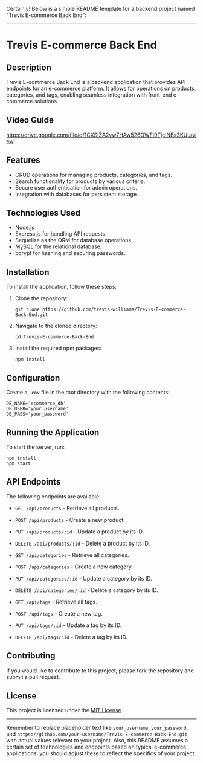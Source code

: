 Certainly! Below is a simple README template for a backend project named "Trevis E-commerce Back End":

---

# Trevis E-commerce Back End

## Description
Trevis E-commerce Back End is a backend application that provides API endpoints for an e-commerce platform. It allows for operations on products, categories, and tags, enabling seamless integration with front-end e-commerce solutions.

## Video Guide 
https://drive.google.com/file/d/1CXSIZA2vw7HAw526QWFi9TjelNBs3KUu/view

## Features
- CRUD operations for managing products, categories, and tags.
- Search functionality for products by various criteria.
- Secure user authentication for admin operations.
- Integration with databases for persistent storage.

## Technologies Used
- Node.js
- Express.js for handling API requests.
- Sequelize as the ORM for database operations.
- MySQL for the relational database.
- bcrypt for hashing and securing passwords.

## Installation
To install the application, follow these steps:

1. Clone the repository:
   ```
   git clone https://github.com/trevis-williams/Trevis-E-commerce-Back-End.git
   ```
2. Navigate to the cloned directory:
   ```
   cd Trevis-E-commerce-Back-End
   ```
3. Install the required npm packages:
   ```
   npm install
   ```

## Configuration
Create a `.env` file in the root directory with the following contents:
```
DB_NAME='ecommerce_db'
DB_USER='your_username'
DB_PASS='your_password'
```

## Running the Application
To start the server, run:
```
npm install
npm start
```

## API Endpoints
The following endpoints are available:

- `GET /api/products` - Retrieve all products.
- `POST /api/products` - Create a new product.
- `PUT /api/products/:id` - Update a product by its ID.
- `DELETE /api/products/:id` - Delete a product by its ID.

- `GET /api/categories` - Retrieve all categories.
- `POST /api/categories` - Create a new category.
- `PUT /api/categories/:id` - Update a category by its ID.
- `DELETE /api/categories/:id` - Delete a category by its ID.

- `GET /api/tags` - Retrieve all tags.
- `POST /api/tags` - Create a new tag.
- `PUT /api/tags/:id` - Update a tag by its ID.
- `DELETE /api/tags/:id` - Delete a tag by its ID.

## Contributing
If you would like to contribute to this project, please fork the repository and submit a pull request.

## License
This project is licensed under the [MIT License](LICENSE).

---

Remember to replace placeholder text like `your_username`, `your_password`, and `https://github.com/your-username/Trevis-E-commerce-Back-End.git` with actual values relevant to your project. Also, this README assumes a certain set of technologies and endpoints based on typical e-commerce applications; you should adjust these to reflect the specifics of your project.
